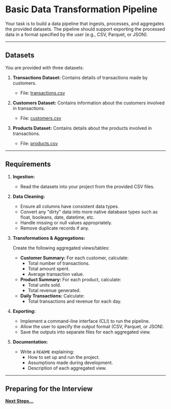 # Basic Data Transformation Pipeline

Your task is to build a data pipeline that ingests, processes, and aggregates the provided datasets. The pipeline should support exporting the processed data in a format specified by the user (e.g., CSV, Parquet, or JSON).

---

## Datasets

You are provided with three datasets:

1. **Transactions Dataset:** Contains details of transactions made by customers.  
   - File: [transactions.csv](transactions.csv)

2. **Customers Dataset:** Contains information about the customers involved in transactions.  
   - File: [customers.csv](customers.csv)

3. **Products Dataset:** Contains details about the products involved in transactions.  
   - File: [products.csv](products.csv)

---

## Requirements

1. **Ingestion:**  
   - Read the datasets into your project from the provided CSV files.

2. **Data Cleaning:**  
   - Ensure all columns have consistent data types.
   - Convert any "dirty" data into more native database types such as float, booleans, date, datetime, etc.
   - Handle missing or null values appropriately.
   - Remove duplicate records if any.

3. **Transformations & Aggregations:**  

   Create the following aggregated views/tables:
   - **Customer Summary:** For each customer, calculate:
     - Total number of transactions.
     - Total amount spent.
     - Average transaction value.
   - **Product Summary:** For each product, calculate:
     - Total units sold.
     - Total revenue generated.
   - **Daily Transactions:** Calculate:
     - Total transactions and revenue for each day.

4. **Exporting:**  
   - Implement a command-line interface (CLI) to run the pipeline.
   - Allow the user to specify the output format (CSV, Parquet, or JSON).
   - Save the outputs into separate files for each aggregated view.

5. **Documentation:**  
   - Write a `README` explaining:
     - How to set up and run the project.
     - Assumptions made during development.
     - Description of each aggregated view.

---

## Preparing for the Interview

**[Next Steps...](../../next-steps.md)**
